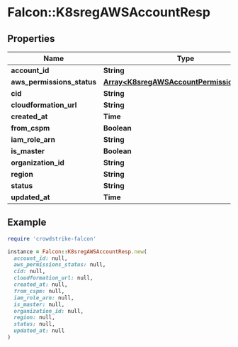 # Falcon::K8sregAWSAccountResp

## Properties

| Name | Type | Description | Notes |
| ---- | ---- | ----------- | ----- |
| **account_id** | **String** |  |  |
| **aws_permissions_status** | [**Array&lt;K8sregAWSAccountPermissionsStatus&gt;**](K8sregAWSAccountPermissionsStatus.md) |  |  |
| **cid** | **String** |  |  |
| **cloudformation_url** | **String** |  | [optional] |
| **created_at** | **Time** |  |  |
| **from_cspm** | **Boolean** |  |  |
| **iam_role_arn** | **String** |  |  |
| **is_master** | **Boolean** |  |  |
| **organization_id** | **String** |  | [optional] |
| **region** | **String** |  | [optional] |
| **status** | **String** |  |  |
| **updated_at** | **Time** |  |  |

## Example

```ruby
require 'crowdstrike-falcon'

instance = Falcon::K8sregAWSAccountResp.new(
  account_id: null,
  aws_permissions_status: null,
  cid: null,
  cloudformation_url: null,
  created_at: null,
  from_cspm: null,
  iam_role_arn: null,
  is_master: null,
  organization_id: null,
  region: null,
  status: null,
  updated_at: null
)
```

